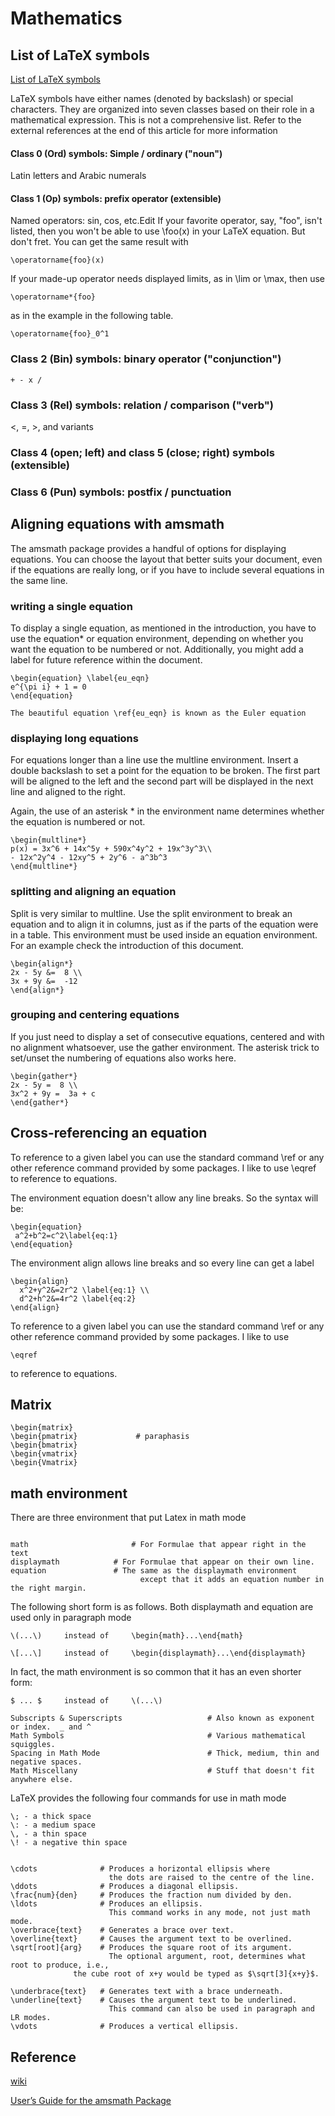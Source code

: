 # Mathematics
## List of LaTeX symbols
[List of LaTeX symbols](https://latex.wikia.org/wiki/List_of_LaTeX_symbols)

LaTeX symbols have either names (denoted by backslash) or special characters. They are organized into seven classes based on their role in a mathematical expression. This is not a comprehensive list. Refer to the external references at the end of this article for more information

#### Class 0 (Ord) symbols: Simple / ordinary ("noun")
Latin letters and Arabic numerals

#### Class 1 (Op) symbols: prefix operator (extensible)

Named operators: sin, cos, etc.Edit
If your favorite operator, say, "foo", isn't listed, then you won't be able to use \foo(x) in your LaTeX equation. But don't fret. You can get the same result with 
```
\operatorname{foo}(x)
```
If your made-up operator needs displayed limits, as in \lim or \max, then use 
```
\operatorname*{foo}
```
as in the example in the following table.

```
\operatorname{foo}_0^1
```

### Class 2 (Bin) symbols: binary operator ("conjunction")
```
+ - x /
```
### Class 3 (Rel) symbols: relation / comparison ("verb")
<, =, >, and variants

### Class 4 (open; left) and class 5 (close; right) symbols (extensible)

### Class 6 (Pun) symbols: postfix / punctuation

## Aligning equations with amsmath
The amsmath package provides a handful of options for displaying equations. You can choose the layout that better suits your document, even if the equations are really long, or if you have to include several equations in the same line.
### writing a single equation

To display a single equation, as mentioned in the introduction, you have to use the equation* or equation environment, depending on whether you want the equation to be numbered or not. Additionally, you might add a label for future reference within the document.
```
\begin{equation} \label{eu_eqn}
e^{\pi i} + 1 = 0
\end{equation}
 
The beautiful equation \ref{eu_eqn} is known as the Euler equation
```
### displaying long equations

For equations longer than a line use the multline environment. Insert a double backslash to set a point for the equation to be broken. The first part will be aligned to the left and the second part will be displayed in the next line and aligned to the right.

Again, the use of an asterisk * in the environment name determines whether the equation is numbered or not.
```
\begin{multline*}
p(x) = 3x^6 + 14x^5y + 590x^4y^2 + 19x^3y^3\\ 
- 12x^2y^4 - 12xy^5 + 2y^6 - a^3b^3
\end{multline*}
```
### splitting and aligning an equation
Split is very similar to multline. Use the split environment to break an equation and to align it in columns, just as if the parts of the equation were in a table. This environment must be used inside an equation environment. For an example check the introduction of this document.
```
\begin{align*} 
2x - 5y &=  8 \\ 
3x + 9y &=  -12
\end{align*}
```
### grouping and centering equations

If you just need to display a set of consecutive equations, centered and with no alignment whatsoever, use the gather environment. The asterisk trick to set/unset the numbering of equations also works here.
```
\begin{gather*} 
2x - 5y =  8 \\ 
3x^2 + 9y =  3a + c
\end{gather*}
```


## Cross-referencing an equation
To reference to a given label you can use the standard command \ref or any other reference command provided by some packages. I like to use \eqref to reference to equations.

The environment equation doesn't allow any line breaks. So the syntax will be:
```
\begin{equation}
 a^2+b^2=c^2\label{eq:1}
\end{equation}
```
The environment align allows line breaks and so every line can get a label
```
\begin{align}
  x^2+y^2&=2r^2 \label{eq:1} \\
  d^2+h^2&=4r^2 \label{eq:2}
\end{align}
```
To reference to a given label you can use the standard command \ref or any other reference command provided by some packages. I like to use 
```
\eqref 
```
to reference to equations.


## Matrix
```
\begin{matrix}
\begin{pmatrix}             # paraphasis
\begin{bmatrix}
\begin{vmatrix}
\begin{Vmatrix}
```
## 


## math environment
There are three environment that put Latex in math mode
```

math	                   # For Formulae that appear right in the text
displaymath	           # For Formulae that appear on their own line.
equation	           # The same as the displaymath environment 
                             except that it adds an equation number in the right margin.
```
The following short form is as follows. Both displaymath and equation are used only in paragraph mode
```
\(...\)     instead of     \begin{math}...\end{math}
```
```
\[...\]     instead of     \begin{displaymath}...\end{displaymath}
```
In fact, the math environment is so common that it has an even shorter form:
```
$ ... $     instead of     \(...\)
```

```
Subscripts & Superscripts                   # Also known as exponent or index.  _ and ^
Math Symbols                                # Various mathematical squiggles.
Spacing in Math Mode                        # Thick, medium, thin and negative spaces.
Math Miscellany                             # Stuff that doesn't fit anywhere else.
```
LaTeX provides the following four commands for use in math mode
```
\; - a thick space
\: - a medium space
\, - a thin space
\! - a negative thin space
```
```

\cdots	            # Produces a horizontal ellipsis where 
                      the dots are raised to the centre of the line.
\ddots	            # Produces a diagonal ellipsis.
\frac{num}{den}	    # Produces the fraction num divided by den.
\ldots	            # Produces an ellipsis. 
                      This command works in any mode, not just math mode.
\overbrace{text}    # Generates a brace over text.
\overline{text}	    # Causes the argument text to be overlined.
\sqrt[root]{arg}    # Produces the square root of its argument. 
                      The optional argument, root, determines what root to produce, i.e., 
		      the cube root of x+y would be typed as $\sqrt[3]{x+y}$.

\underbrace{text}   # Generates text with a brace underneath.
\underline{text}    # Causes the argument text to be underlined. 
                      This command can also be used in paragraph and LR modes.
\vdots	            # Produces a vertical ellipsis.
```
## Reference
[wiki](https://en.wikibooks.org/wiki/LaTeX/Mathematics)

[User’s Guide for the amsmath Package](http://texdoc.net/texmf-dist/doc/latex/amsmath/amsldoc.pdf)

